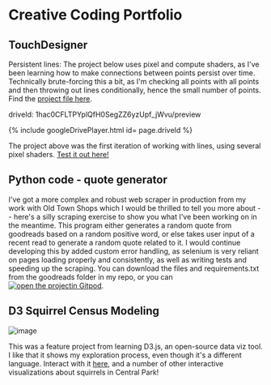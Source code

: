 # Creative Coding Portfolio

## TouchDesigner

Persistent lines:
The project below uses pixel and compute shaders, as I've been learning how to make connections between points persist over time. Technically brute-forcing this a bit, as I'm checking all points with all points and then throwing out lines conditionally, hence the small number of points. Find the [project file here](https://github.com/aecollier/portfolio/blob/main/stoch_aesthetic.tox). 

driveId: 1hac0CFLTPYplQfH0SegZZ6yzUpf_jWvu/preview

{% include googleDrivePlayer.html id= page.driveId %}

The project above was the first iteration of working with lines, using several pixel shaders. [Test it out here!](https://github.com/aecollier/portfolio/blob/updates/webcam_lines.tox)


## Python code - quote generator
I've got a more complex and robust web scraper in production from my work with Old Town Shops which I would be thrilled to tell you more about -- here's a silly scraping exercise to show you what I've been working on in the meantime. This program either generates a random quote from goodreads based on a random positive word, or else takes user input of a recent read to generate a random quote related to it. I would continue developing this by added custom error handling, as selenium is very reliant on pages loading properly and consistently, as well as writing tests and speeding up the scraping.
You can download the files and requirements.txt from the goodreads folder in my repo, or you can [![open the projectin Gitpod](https://gitpod.io/button/open-in-gitpod.svg)](https://gitpod.io/#https://github.com/aecollier/portfolio/main).



## D3 Squirrel Census Modeling

![image](https://user-images.githubusercontent.com/63130693/117375435-d1476d00-ae83-11eb-9c4c-916c8034225f.png)

This was a feature project from learning D3.js, an open-source data viz tool. I like that it shows my exploration process, even though it's a different language. Interact with it [here](https://observablehq.com/@aecollier/sqrrules), and a number of other interactive visualizations about squirrels in Central Park! 


